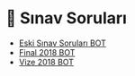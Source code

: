 # 📃 Sınav Soruları

<!--Index-->

- [Eski Sınav Soruları BOT](Eski%20S%C4%B1nav%20Sorular%C4%B1%20BOT.pdf)
- [Final 2018 BOT](Final%202018%20BOT.pdf)
- [Vize 2018 BOT](Vize%202018%20BOT.pdf)

<!--Index-->
